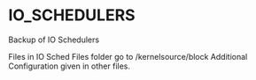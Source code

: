 # IO_SCHEDULERS
Backup of IO Schedulers

Files in IO Sched Files folder go to /kernelsource/block
Additional Configuration given in other files.
